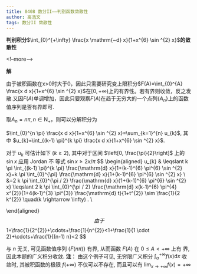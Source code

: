 ```yaml
---
title: 0408 数分II——判别函数敛散性
author: 高浩文
tags: 数分II 敛散性
---
```






**判别积分**$\int_{0}^{+\infty} \frac{x \mathrm{~d} x}{1+x^{6} \sin ^{2} x}$**的敛散性**



<!–more–>



**解**

由于被积函数在x>0时大于0，因此只需要研究变上限积分$F(A)=\int_{0}^{A} \frac{x d x}{1+x^{6} \sin ^{2} x}$在$[0,+\infty)$上的有界性。若有界则收敛，反之发散.又因$F(A)$单调增加，因此只要观察$F(A)$在趋于无穷大的一个点列$\left\{A_{n}\right\}$上的函数值序列是否有界即可.

取$A_{n}=n \pi, n \in \mathrm{N}_{+}$，则可以分解积分为

$\int_{0}^{n \pi} \frac{x d x}{1+x^{6} \sin ^{2} x}=\sum_{k=1}^{n} u_{k}$, 其中 $u_{k}=\int_{(k-1) \pi}^{k \pi} \frac{x d x}{1+x^{6} \sin ^{2} x}$.

对于 $u_{k}$ 可估计如下 $(k \geqslant 2)$, 其中对于区间 $\left[0, \frac{\pi}{2}\right]$ 上的 $\sin x$ 应用 Jordan 不 等式 $\sin x \geqslant 2 x / \pi$ 
$$
\begin{aligned}
u_{k} & \leqslant k \pi \int_{(k-1) \pi}^{k \pi} \frac{\mathrm{d} x}{1+(k-1)^{6} \pi^{6} \sin ^{2} x}=k \pi \int_{0}^{\pi} \frac{\mathrm{d} x}{1+(k-1)^{6} \pi^{6} \sin ^{2} x} \\
&=2 k \pi \int_{0}^{\pi / 2} \frac{\mathrm{d} x}{1+(k-1)^{6} \pi^{6} \sin ^{2} x} \leqslant 2 k \pi \int_{0}^{\pi / 2} \frac{\mathrm{d} x(k-1)^{6} \pi^{4} x^{2}}{1+4(k-1)^{3} \pi^{3}} \frac{\mathrm{d} t}{1+t^{2}} \sim \frac{1}{2 k^{2}} \quad(k \rightarrow \infty) . \\

\end{aligned}
$$
由于
$$
1+\frac{1}{2^{2}}+\cdots+\frac{1}{n^{2}}<1+\frac{1}{1 \cdot 2}+\cdots+\frac{1}{(n-1) n}<2
$$


与 $n$ 无关, 可见函数值序列 $\{F(n \pi)\}$ 有界, 从而函数 $F(A)$ 在 $0 \leqslant A<+\infty$ 上有 界, 因此本题的广义积分收敛.
**注**：  由这个例子可见, 无穷限广义积分 $\int_{a}^{+\infty} f(x) \mathrm{d} x$ 收敛时, 其被积函数的极限 $f(+\infty)$ 不仅可以不存在, 而且可以有 $\lim _{x \rightarrow+\infty} f(x)=+\infty$

